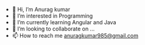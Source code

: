 - 👋 Hi, I’m Anurag kumar
- 👀 I’m interested in Programming
- 🌱 I’m currently learning Angular and Java
- 💞️ I’m looking to collaborate on ...
- 📫 How to reach me anuragkumar985@gmail.com

<!---
anuragkumar985/anuragkumar985 is a ✨ special ✨ repository because its `README.md` (this file) appears on your GitHub profile.
You can click the Preview link to take a look at your changes.
--->
